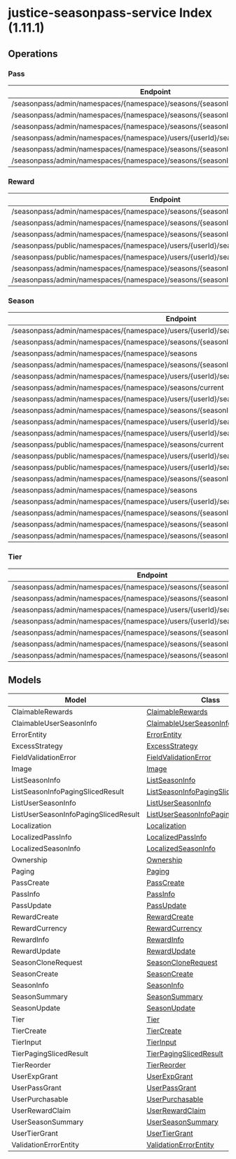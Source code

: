 [//]: # (<< template file: justice_py_sdk_codegen/__main__.py)

# justice-seasonpass-service Index (1.11.1)


## Operations

### Pass
| Endpoint | Method | ID | Class | Wrapper |
|---|---|---|---|---|
| /seasonpass/admin/namespaces/{namespace}/seasons/{seasonId}/passes | POST | createPass | [CreatePass](../accelbyte_py_sdk/api/seasonpass/operations/pass_/create_pass.py) | [create_pass](../accelbyte_py_sdk/api/seasonpass/wrappers/_pass_.py) |
| /seasonpass/admin/namespaces/{namespace}/seasons/{seasonId}/passes/{code} | DELETE | deletePass | [DeletePass](../accelbyte_py_sdk/api/seasonpass/operations/pass_/delete_pass.py) | [delete_pass](../accelbyte_py_sdk/api/seasonpass/wrappers/_pass_.py) |
| /seasonpass/admin/namespaces/{namespace}/seasons/{seasonId}/passes/{code} | GET | getPass | [GetPass](../accelbyte_py_sdk/api/seasonpass/operations/pass_/get_pass.py) | [get_pass](../accelbyte_py_sdk/api/seasonpass/wrappers/_pass_.py) |
| /seasonpass/admin/namespaces/{namespace}/users/{userId}/seasons/current/passes | POST | grantUserPass | [GrantUserPass](../accelbyte_py_sdk/api/seasonpass/operations/pass_/grant_user_pass.py) | [grant_user_pass](../accelbyte_py_sdk/api/seasonpass/wrappers/_pass_.py) |
| /seasonpass/admin/namespaces/{namespace}/seasons/{seasonId}/passes | GET | queryPasses | [QueryPasses](../accelbyte_py_sdk/api/seasonpass/operations/pass_/query_passes.py) | [query_passes](../accelbyte_py_sdk/api/seasonpass/wrappers/_pass_.py) |
| /seasonpass/admin/namespaces/{namespace}/seasons/{seasonId}/passes/{code} | PATCH | updatePass | [UpdatePass](../accelbyte_py_sdk/api/seasonpass/operations/pass_/update_pass.py) | [update_pass](../accelbyte_py_sdk/api/seasonpass/wrappers/_pass_.py) |

### Reward
| Endpoint | Method | ID | Class | Wrapper |
|---|---|---|---|---|
| /seasonpass/admin/namespaces/{namespace}/seasons/{seasonId}/rewards | POST | createReward | [CreateReward](../accelbyte_py_sdk/api/seasonpass/operations/reward/create_reward.py) | [create_reward](../accelbyte_py_sdk/api/seasonpass/wrappers/_reward.py) |
| /seasonpass/admin/namespaces/{namespace}/seasons/{seasonId}/rewards/{code} | DELETE | deleteReward | [DeleteReward](../accelbyte_py_sdk/api/seasonpass/operations/reward/delete_reward.py) | [delete_reward](../accelbyte_py_sdk/api/seasonpass/wrappers/_reward.py) |
| /seasonpass/admin/namespaces/{namespace}/seasons/{seasonId}/rewards/{code} | GET | getReward | [GetReward](../accelbyte_py_sdk/api/seasonpass/operations/reward/get_reward.py) | [get_reward](../accelbyte_py_sdk/api/seasonpass/wrappers/_reward.py) |
| /seasonpass/public/namespaces/{namespace}/users/{userId}/seasons/current/rewards/bulk | POST | publicBulkClaimUserRewards | [PublicBulkClaimUserRewards](../accelbyte_py_sdk/api/seasonpass/operations/reward/public_bulk_claim_user_rewards.py) | [public_bulk_claim_user_rewards](../accelbyte_py_sdk/api/seasonpass/wrappers/_reward.py) |
| /seasonpass/public/namespaces/{namespace}/users/{userId}/seasons/current/rewards | POST | publicClaimUserReward | [PublicClaimUserReward](../accelbyte_py_sdk/api/seasonpass/operations/reward/public_claim_user_reward.py) | [public_claim_user_reward](../accelbyte_py_sdk/api/seasonpass/wrappers/_reward.py) |
| /seasonpass/admin/namespaces/{namespace}/seasons/{seasonId}/rewards | GET | queryRewards | [QueryRewards](../accelbyte_py_sdk/api/seasonpass/operations/reward/query_rewards.py) | [query_rewards](../accelbyte_py_sdk/api/seasonpass/wrappers/_reward.py) |
| /seasonpass/admin/namespaces/{namespace}/seasons/{seasonId}/rewards/{code} | PATCH | updateReward | [UpdateReward](../accelbyte_py_sdk/api/seasonpass/operations/reward/update_reward.py) | [update_reward](../accelbyte_py_sdk/api/seasonpass/wrappers/_reward.py) |

### Season
| Endpoint | Method | ID | Class | Wrapper |
|---|---|---|---|---|
| /seasonpass/admin/namespaces/{namespace}/users/{userId}/seasons/current/purchasable | POST | checkSeasonPurchasable | [CheckSeasonPurchasable](../accelbyte_py_sdk/api/seasonpass/operations/season/check_season_purchasable.py) | [check_season_purchasable](../accelbyte_py_sdk/api/seasonpass/wrappers/_season.py) |
| /seasonpass/admin/namespaces/{namespace}/seasons/{seasonId}/clone | POST | cloneSeason | [CloneSeason](../accelbyte_py_sdk/api/seasonpass/operations/season/clone_season.py) | [clone_season](../accelbyte_py_sdk/api/seasonpass/wrappers/_season.py) |
| /seasonpass/admin/namespaces/{namespace}/seasons | POST | createSeason | [CreateSeason](../accelbyte_py_sdk/api/seasonpass/operations/season/create_season.py) | [create_season](../accelbyte_py_sdk/api/seasonpass/wrappers/_season.py) |
| /seasonpass/admin/namespaces/{namespace}/seasons/{seasonId} | DELETE | deleteSeason | [DeleteSeason](../accelbyte_py_sdk/api/seasonpass/operations/season/delete_season.py) | [delete_season](../accelbyte_py_sdk/api/seasonpass/wrappers/_season.py) |
| /seasonpass/admin/namespaces/{namespace}/users/{userId}/seasons/current/passes/ownership/any | GET | existsAnyPassByPassCodes | [ExistsAnyPassByPassCodes](../accelbyte_py_sdk/api/seasonpass/operations/season/exists_any_pass_by_pass_codes.py) | [exists_any_pass_by_pass_codes](../accelbyte_py_sdk/api/seasonpass/wrappers/_season.py) |
| /seasonpass/admin/namespaces/{namespace}/seasons/current | GET | getCurrentSeason | [GetCurrentSeason](../accelbyte_py_sdk/api/seasonpass/operations/season/get_current_season.py) | [get_current_season](../accelbyte_py_sdk/api/seasonpass/wrappers/_season.py) |
| /seasonpass/admin/namespaces/{namespace}/users/{userId}/seasons/current/progression | GET | getCurrentUserSeasonProgression | [GetCurrentUserSeasonProgression](../accelbyte_py_sdk/api/seasonpass/operations/season/get_current_user_season_eed4c8.py) | [get_current_user_season_progression](../accelbyte_py_sdk/api/seasonpass/wrappers/_season.py) |
| /seasonpass/admin/namespaces/{namespace}/seasons/{seasonId} | GET | getSeason | [GetSeason](../accelbyte_py_sdk/api/seasonpass/operations/season/get_season.py) | [get_season](../accelbyte_py_sdk/api/seasonpass/wrappers/_season.py) |
| /seasonpass/admin/namespaces/{namespace}/users/{userId}/seasons | GET | getUserParticipatedSeasons | [GetUserParticipatedSeasons](../accelbyte_py_sdk/api/seasonpass/operations/season/get_user_participated_seasons.py) | [get_user_participated_seasons](../accelbyte_py_sdk/api/seasonpass/wrappers/_season.py) |
| /seasonpass/admin/namespaces/{namespace}/users/{userId}/seasons/{seasonId}/data | GET | getUserSeason | [GetUserSeason](../accelbyte_py_sdk/api/seasonpass/operations/season/get_user_season.py) | [get_user_season](../accelbyte_py_sdk/api/seasonpass/wrappers/_season.py) |
| /seasonpass/public/namespaces/{namespace}/seasons/current | GET | publicGetCurrentSeason | [PublicGetCurrentSeason](../accelbyte_py_sdk/api/seasonpass/operations/season/public_get_current_season.py) | [public_get_current_season](../accelbyte_py_sdk/api/seasonpass/wrappers/_season.py) |
| /seasonpass/public/namespaces/{namespace}/users/{userId}/seasons/current/data | GET | publicGetCurrentUserSeason | [PublicGetCurrentUserSeason](../accelbyte_py_sdk/api/seasonpass/operations/season/public_get_current_user_season.py) | [public_get_current_user_season](../accelbyte_py_sdk/api/seasonpass/wrappers/_season.py) |
| /seasonpass/public/namespaces/{namespace}/users/{userId}/seasons/{seasonId}/data | GET | publicGetUserSeason | [PublicGetUserSeason](../accelbyte_py_sdk/api/seasonpass/operations/season/public_get_user_season.py) | [public_get_user_season](../accelbyte_py_sdk/api/seasonpass/wrappers/_season.py) |
| /seasonpass/admin/namespaces/{namespace}/seasons/{seasonId}/publish | PUT | publishSeason | [PublishSeason](../accelbyte_py_sdk/api/seasonpass/operations/season/publish_season.py) | [publish_season](../accelbyte_py_sdk/api/seasonpass/wrappers/_season.py) |
| /seasonpass/admin/namespaces/{namespace}/seasons | GET | querySeasons | [QuerySeasons](../accelbyte_py_sdk/api/seasonpass/operations/season/query_seasons.py) | [query_seasons](../accelbyte_py_sdk/api/seasonpass/wrappers/_season.py) |
| /seasonpass/admin/namespaces/{namespace}/users/{userId}/seasons/current/reset | DELETE | resetUserSeason | [ResetUserSeason](../accelbyte_py_sdk/api/seasonpass/operations/season/reset_user_season.py) | [reset_user_season](../accelbyte_py_sdk/api/seasonpass/wrappers/_season.py) |
| /seasonpass/admin/namespaces/{namespace}/seasons/{seasonId}/retire | PUT | retireSeason | [RetireSeason](../accelbyte_py_sdk/api/seasonpass/operations/season/retire_season.py) | [retire_season](../accelbyte_py_sdk/api/seasonpass/wrappers/_season.py) |
| /seasonpass/admin/namespaces/{namespace}/seasons/{seasonId}/unpublish | PUT | unpublishSeason | [UnpublishSeason](../accelbyte_py_sdk/api/seasonpass/operations/season/unpublish_season.py) | [unpublish_season](../accelbyte_py_sdk/api/seasonpass/wrappers/_season.py) |
| /seasonpass/admin/namespaces/{namespace}/seasons/{seasonId} | PATCH | updateSeason | [UpdateSeason](../accelbyte_py_sdk/api/seasonpass/operations/season/update_season.py) | [update_season](../accelbyte_py_sdk/api/seasonpass/wrappers/_season.py) |

### Tier
| Endpoint | Method | ID | Class | Wrapper |
|---|---|---|---|---|
| /seasonpass/admin/namespaces/{namespace}/seasons/{seasonId}/tiers | POST | createTier | [CreateTier](../accelbyte_py_sdk/api/seasonpass/operations/tier/create_tier.py) | [create_tier](../accelbyte_py_sdk/api/seasonpass/wrappers/_tier.py) |
| /seasonpass/admin/namespaces/{namespace}/seasons/{seasonId}/tiers/{id} | DELETE | deleteTier | [DeleteTier](../accelbyte_py_sdk/api/seasonpass/operations/tier/delete_tier.py) | [delete_tier](../accelbyte_py_sdk/api/seasonpass/wrappers/_tier.py) |
| /seasonpass/admin/namespaces/{namespace}/users/{userId}/seasons/current/exp | POST | grantUserExp | [GrantUserExp](../accelbyte_py_sdk/api/seasonpass/operations/tier/grant_user_exp.py) | [grant_user_exp](../accelbyte_py_sdk/api/seasonpass/wrappers/_tier.py) |
| /seasonpass/admin/namespaces/{namespace}/users/{userId}/seasons/current/tiers | POST | grantUserTier | [GrantUserTier](../accelbyte_py_sdk/api/seasonpass/operations/tier/grant_user_tier.py) | [grant_user_tier](../accelbyte_py_sdk/api/seasonpass/wrappers/_tier.py) |
| /seasonpass/admin/namespaces/{namespace}/seasons/{seasonId}/tiers | GET | queryTiers | [QueryTiers](../accelbyte_py_sdk/api/seasonpass/operations/tier/query_tiers.py) | [query_tiers](../accelbyte_py_sdk/api/seasonpass/wrappers/_tier.py) |
| /seasonpass/admin/namespaces/{namespace}/seasons/{seasonId}/tiers/{id}/reorder | PUT | reorderTier | [ReorderTier](../accelbyte_py_sdk/api/seasonpass/operations/tier/reorder_tier.py) | [reorder_tier](../accelbyte_py_sdk/api/seasonpass/wrappers/_tier.py) |
| /seasonpass/admin/namespaces/{namespace}/seasons/{seasonId}/tiers/{id} | PUT | updateTier | [UpdateTier](../accelbyte_py_sdk/api/seasonpass/operations/tier/update_tier.py) | [update_tier](../accelbyte_py_sdk/api/seasonpass/wrappers/_tier.py) |


## Models
| Model | Class |
|---|---|
| ClaimableRewards | [ClaimableRewards](../accelbyte_py_sdk/api/seasonpass/models/claimable_rewards.py) |
| ClaimableUserSeasonInfo | [ClaimableUserSeasonInfo](../accelbyte_py_sdk/api/seasonpass/models/claimable_user_season_info.py) |
| ErrorEntity | [ErrorEntity](../accelbyte_py_sdk/api/seasonpass/models/error_entity.py) |
| ExcessStrategy | [ExcessStrategy](../accelbyte_py_sdk/api/seasonpass/models/excess_strategy.py) |
| FieldValidationError | [FieldValidationError](../accelbyte_py_sdk/api/seasonpass/models/field_validation_error.py) |
| Image | [Image](../accelbyte_py_sdk/api/seasonpass/models/image.py) |
| ListSeasonInfo | [ListSeasonInfo](../accelbyte_py_sdk/api/seasonpass/models/list_season_info.py) |
| ListSeasonInfoPagingSlicedResult | [ListSeasonInfoPagingSlicedResult](../accelbyte_py_sdk/api/seasonpass/models/list_season_info_paging_sliced_result.py) |
| ListUserSeasonInfo | [ListUserSeasonInfo](../accelbyte_py_sdk/api/seasonpass/models/list_user_season_info.py) |
| ListUserSeasonInfoPagingSlicedResult | [ListUserSeasonInfoPagingSlicedResult](../accelbyte_py_sdk/api/seasonpass/models/list_user_season_info_paging_sliced_result.py) |
| Localization | [Localization](../accelbyte_py_sdk/api/seasonpass/models/localization.py) |
| LocalizedPassInfo | [LocalizedPassInfo](../accelbyte_py_sdk/api/seasonpass/models/localized_pass_info.py) |
| LocalizedSeasonInfo | [LocalizedSeasonInfo](../accelbyte_py_sdk/api/seasonpass/models/localized_season_info.py) |
| Ownership | [Ownership](../accelbyte_py_sdk/api/seasonpass/models/ownership.py) |
| Paging | [Paging](../accelbyte_py_sdk/api/seasonpass/models/paging.py) |
| PassCreate | [PassCreate](../accelbyte_py_sdk/api/seasonpass/models/pass_create.py) |
| PassInfo | [PassInfo](../accelbyte_py_sdk/api/seasonpass/models/pass_info.py) |
| PassUpdate | [PassUpdate](../accelbyte_py_sdk/api/seasonpass/models/pass_update.py) |
| RewardCreate | [RewardCreate](../accelbyte_py_sdk/api/seasonpass/models/reward_create.py) |
| RewardCurrency | [RewardCurrency](../accelbyte_py_sdk/api/seasonpass/models/reward_currency.py) |
| RewardInfo | [RewardInfo](../accelbyte_py_sdk/api/seasonpass/models/reward_info.py) |
| RewardUpdate | [RewardUpdate](../accelbyte_py_sdk/api/seasonpass/models/reward_update.py) |
| SeasonCloneRequest | [SeasonCloneRequest](../accelbyte_py_sdk/api/seasonpass/models/season_clone_request.py) |
| SeasonCreate | [SeasonCreate](../accelbyte_py_sdk/api/seasonpass/models/season_create.py) |
| SeasonInfo | [SeasonInfo](../accelbyte_py_sdk/api/seasonpass/models/season_info.py) |
| SeasonSummary | [SeasonSummary](../accelbyte_py_sdk/api/seasonpass/models/season_summary.py) |
| SeasonUpdate | [SeasonUpdate](../accelbyte_py_sdk/api/seasonpass/models/season_update.py) |
| Tier | [Tier](../accelbyte_py_sdk/api/seasonpass/models/tier.py) |
| TierCreate | [TierCreate](../accelbyte_py_sdk/api/seasonpass/models/tier_create.py) |
| TierInput | [TierInput](../accelbyte_py_sdk/api/seasonpass/models/tier_input.py) |
| TierPagingSlicedResult | [TierPagingSlicedResult](../accelbyte_py_sdk/api/seasonpass/models/tier_paging_sliced_result.py) |
| TierReorder | [TierReorder](../accelbyte_py_sdk/api/seasonpass/models/tier_reorder.py) |
| UserExpGrant | [UserExpGrant](../accelbyte_py_sdk/api/seasonpass/models/user_exp_grant.py) |
| UserPassGrant | [UserPassGrant](../accelbyte_py_sdk/api/seasonpass/models/user_pass_grant.py) |
| UserPurchasable | [UserPurchasable](../accelbyte_py_sdk/api/seasonpass/models/user_purchasable.py) |
| UserRewardClaim | [UserRewardClaim](../accelbyte_py_sdk/api/seasonpass/models/user_reward_claim.py) |
| UserSeasonSummary | [UserSeasonSummary](../accelbyte_py_sdk/api/seasonpass/models/user_season_summary.py) |
| UserTierGrant | [UserTierGrant](../accelbyte_py_sdk/api/seasonpass/models/user_tier_grant.py) |
| ValidationErrorEntity | [ValidationErrorEntity](../accelbyte_py_sdk/api/seasonpass/models/validation_error_entity.py) |

